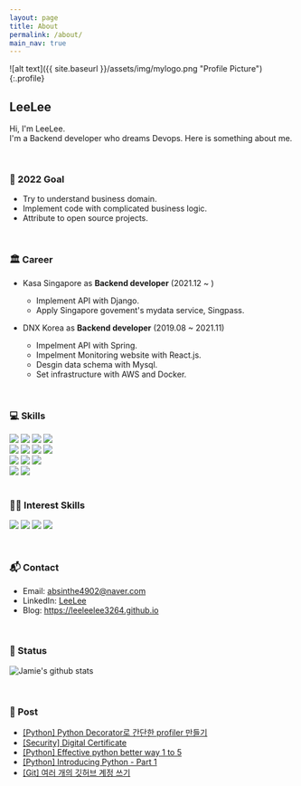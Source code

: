 ```yaml
---
layout: page
title: About
permalink: /about/
main_nav: true
---
```


![alt text]({{ site.baseurl }}/assets/img/mylogo.png "Profile Picture"){:.profile}

## LeeLee
Hi, I'm LeeLee. <br>
I'm a Backend developer who dreams Devops. Here is something about me. <br>

<br>

### 🥇 2022 Goal
- Try to understand business domain.  <br>
- Implement code with complicated business logic. <br>
- Attribute to open source projects. <br>

<br>

### 🏛️ Career
- Kasa Singapore as **Backend developer** (2021.12 ~ )
  - Implement API with Django.
  - Apply Singapore govement's mydata service, Singpass.

- DNX Korea as **Backend developer** (2019.08 ~ 2021.11)
  - Impelment API with Spring.
  - Impelment Monitoring website with React.js.
  - Desgin data schema with Mysql.
  - Set infrastructure with AWS and Docker.


<br>


### 💻 Skills
<span>
      <img src="https://img.shields.io/badge/Python-FFD43B?style=for-the-badge&logo=python&logoColor=blue">
      <img src="https://img.shields.io/badge/Java-ED8B00?style=for-the-badge&logo=java&logoColor=white">
      <img src="https://img.shields.io/badge/JavaScript-323330?style=for-the-badge&logo=javascript&logoColor=F7DF1E">
      <img src="https://img.shields.io/badge/Shell_Script-121011?style=for-the-badge&logo=gnu-bash&logoColor=white">
</span>

<br>

<span>
      <img src="https://img.shields.io/badge/Django-092E20?style=for-the-badge&logo=django&logoColor=green">
      <img src="https://img.shields.io/badge/django%20rest-ff1709?style=for-the-badge&logo=django&logoColor=white">
      <img src="https://img.shields.io/badge/Spring_Boot-F2F4F9?style=for-the-badge&logo=spring-boot">
      <img src="https://img.shields.io/badge/React-20232A?style=for-the-badge&logo=react&logoColor=61DAFB">

</span>

<br>

<span>
      <img src="https://img.shields.io/badge/Amazon_AWS-FF9900?style=for-the-badge&logo=amazonaws&logoColor=white">
      <img src="https://img.shields.io/badge/Ubuntu-E95420?style=for-the-badge&logo=ubuntu&logoColor=white">
      <img src="https://img.shields.io/badge/Docker-2CA5E0?style=for-the-badge&logo=docker&logoColor=white">
</span>

<br>

<span>
      <img src="https://img.shields.io/badge/MySQL-005C84?style=for-the-badge&logo=mysql&logoColor=white">
      <img src="https://img.shields.io/badge/redis-%23DD0031.svg?&style=for-the-badge&logo=redis&logoColor=white">
</span>

<br>
<br>


### 👩‍💻 Interest Skills
<p>
      <img src="https://img.shields.io/badge/Dart-0175C2?style=for-the-badge&logo=dart&logoColor=white">
      <img src="https://img.shields.io/badge/Flutter-02569B?style=for-the-badge&logo=flutter&logoColor=white">
      <img src="https://img.shields.io/badge/Go-00ADD8?style=for-the-badge&logo=go&logoColor=white">
      <img src="https://img.shields.io/badge/kubernetes-326ce5.svg?&style=for-the-badge&logo=kubernetes&logoColor=white">
</p>

<br>

### 📬 Contact
- Email: <a href = "mailto: absinthe4902@naver.com">absinthe4902@naver.com</a>
- LinkedIn: [LeeLee](https://www.linkedin.com/in/seungmin4035/)
- Blog: https://leeleelee3264.github.io

<br>


### 🧐 Status

![Jamie's github stats](https://github-readme-stats.vercel.app/api?username=leeleelee3264&show_icons=true&hide_border=true&theme=radical)

<br>

### 📝 Post
- [[Python] Python Decorator로 간단한 profiler 만들기](https://leeleelee3264.github.io/backend/2022/06/29/python-profiler-decorator.html)
- [[Security] Digital Certificate](https://leeleelee3264.github.io/infra/2022/06/15/digital-certificate-part-one.html)
- [[Python] Effective python better way 1 to 5](https://leeleelee3264.github.io/book/2022/06/15/effective-python_betterway_1_to_5.html)
- [[Python] Introducing Python - Part 1](https://leeleelee3264.github.io/book/2022/03/08/introducing-python-part_one.html)
- [[Git] 여러 개의 깃허브 계정 쓰기](https://leeleelee3264.github.io/general/2022/01/12/git-multi-account.html)
